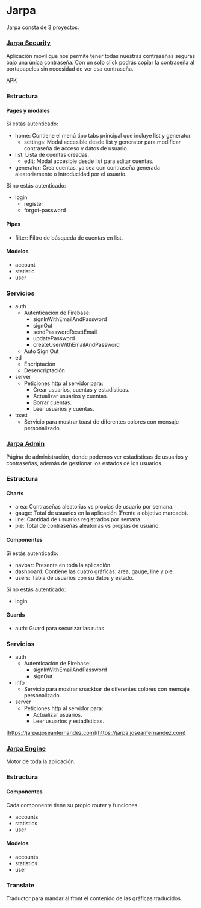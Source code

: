 # Jarpa

Jarpa consta de 3 proyectos:
### [Jarpa Security](https://github.com/joseanfernandez/jarpa-security) 
Aplicación móvil que nos permite tener todas nuestras contraseñas seguras bajo una única contraseña.
Con un solo click podrás copiar la contraseña al portapapeles sin necesidad de ver esa contraseña.

[APK](https://github.com/joseanfernandez/Jarpa/raw/master/Jarpa.apk)

### Estructura
#### Pages y modales
Si estás autenticado:
* home: Contiene el menú tipo tabs principal que incluye list y generator.
  - settings: Modal accesible desde list y generator para modificar contraseña de acceso y datos de usuario.
* list: Lista de cuentas creadas.
  - edit: Modal accesible desde list para editar cuentas.
* generator: Crea cuentas, ya sea con contraseña generada aleatoriamente o introducidad por el usuario.


Si no estás autenticado:
* login
  - register
  - forgot-password

#### Pipes
* filter: Filtro de búsqueda de cuentas en list.

#### Modelos
* account
* statistic
* user

### Servicios
* auth
  - Autenticación de Firebase: 
    * signInWithEmailAndPassword
    * signOut
    * sendPasswordResetEmail
    * updatePassword
    * createUserWithEmailAndPassword
  - Auto Sign Out
* ed
  - Encriptación
  - Desencriptación
* server
  - Peticiones http al servidor para:
    * Crear usuarios, cuentas y estadísticas.
    * Actualizar usuarios y cuentas.
    * Borrar cuentas.
    * Leer usuarios y cuentas.
* toast
  - Servicio para mostrar toast de diferentes colores con mensaje personalizado.

### [Jarpa Admin](https://github.com/joseanfernandez/jarpa-admin)
Página de administración, donde podemos ver estadísticas de usuarios y contraseñas, además de gestionar los estados de los usuarios.


### Estructura
#### Charts
* area:  Contraseñas aleatorias vs propias de usuario por semana.
* gauge: Total de usuarios en la aplicación (Frente a objetivo marcado).
* line: Cantidad de usuarios registrados por semana.
* pie: Total de contraseñas aleatorias vs propias de usuario.
#### Componentes
Si estás autenticado:
* navbar: Presente en toda la aplicación.
* dashboard: Contiene las cuatro gráficas: area, gauge, line y pie.
* users: Tabla de usuarios con su datos y estado.

Si no estás autenticado:
* login

#### Guards
* auth: Guard para securizar las rutas.

### Servicios
* auth
  - Autenticación de Firebase: 
    * signInWithEmailAndPassword
    * signOut
* info
  - Servicio para mostrar snackbar de diferentes colores con mensaje personalizado.
* server
  - Peticiones http al servidor para:
    * Actualizar usuarios.
    * Leer usuarios y estadísticas.

[https://jarpa.joseanfernandez.com](https://jarpa.joseanfernandez.com)

### [Jarpa Engine](https://github.com/joseanfernandez/jarpa-engine)
Motor de toda la aplicación.


### Estructura
#### Componentes
Cada componente tiene su propio router y funciones.
* accounts
* statistics
* user

#### Modelos
* accounts
* statistics
* user

### Translate
Traductor para mandar al front el contenido de las gráficas traducidos.



